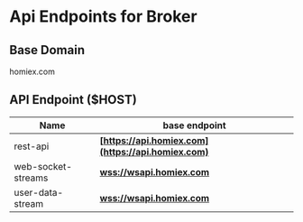 # Api Endpoints for Broker

## Base Domain

homiex.com

## API Endpoint ($HOST)

| Name               | base endpoint                                    |
| ------------------ | ------------------------------------------------ |
| rest-api           | **[https://api.homiex.com](https://api.homiex.com)** |
| web-socket-streams | **[wss://wsapi.homiex.com](wss://wsapi.homiex.com)** |
| user-data-stream   | **[wss://wsapi.homiex.com](wss://wsapi.homiex.com)** |
